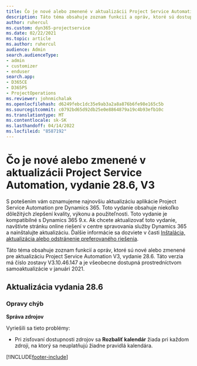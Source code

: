 ```yaml
---
title: Čo je nové alebo zmenené v aktualizácii Project Service Automation, vydanie 28.6, oprava V3
description: Táto téma obsahuje zoznam funkcií a opráv, ktoré sú dostupné v aktualizácii Project Service Automation, vydanie 28.6, oprava V3.
author: ruhercul
ms.custom: dyn365-projectservice
ms.date: 02/22/2021
ms.topic: article
ms.author: ruhercul
audience: Admin
search.audienceType:
- admin
- customizer
- enduser
search.app:
- D365CE
- D365PS
- ProjectOperations
ms.reviewer: johnmichalak
ms.openlocfilehash: d6249febc1dc35e9ab3a2a8a876b6fe98e165c5b
ms.sourcegitcommit: c0792bd65d92db25e0e8864879a19c4b93efb10c
ms.translationtype: MT
ms.contentlocale: sk-SK
ms.lasthandoff: 04/14/2022
ms.locfileid: "8587192"
---
```

# <a name="whats-new-or-changed-in-project-service-automation-update-release-286-v3"></a>Čo je nové alebo zmenené v aktualizácii Project Service Automation, vydanie 28.6, V3

S potešením vám oznamujeme najnovšiu aktualizáciu aplikácie Project Service Automation pre Dynamics 365. Toto vydanie obsahuje niekoľko dôležitých zlepšení kvality, výkonu a použiteľnosti. Toto vydanie je kompatibilné s Dynamics 365 9.x. Ak chcete aktualizovať toto vydanie, navštívte stránku online riešení v centre spravovania služby Dynamics 365 a nainštalujte aktualizáciu. Ďalšie informácie sa dozviete v časti [Inštalácia, aktualizácia alebo odstránenie preferovaného riešenia](/power-platform/admin/install-remove-preferred-solution).

Táto téma obsahuje zoznam funkcií a opráv, ktoré sú nové alebo zmenené pre aktualizáciu Project Service Automation V3, vydanie 28.6. Táto verzia má číslo zostavy V3.10.46.147 a je všeobecne dostupná prostredníctvom samoaktualizácie v januári 2021.

## <a name="update-release-286"></a>Aktualizácia vydania 28.6

### <a name="bug-fixes"></a>Opravy chýb


**Správa zdrojov**

Vyriešili sa tieto problémy:

- Pri zisťovaní dostupnosti zdrojov sa **Rozbaliť kalendár** žiada pri každom zdroji, na ktorý sa neuplatňujú žiadne pravidlá kalendára.


[!INCLUDE[footer-include](../includes/footer-banner.md)]
